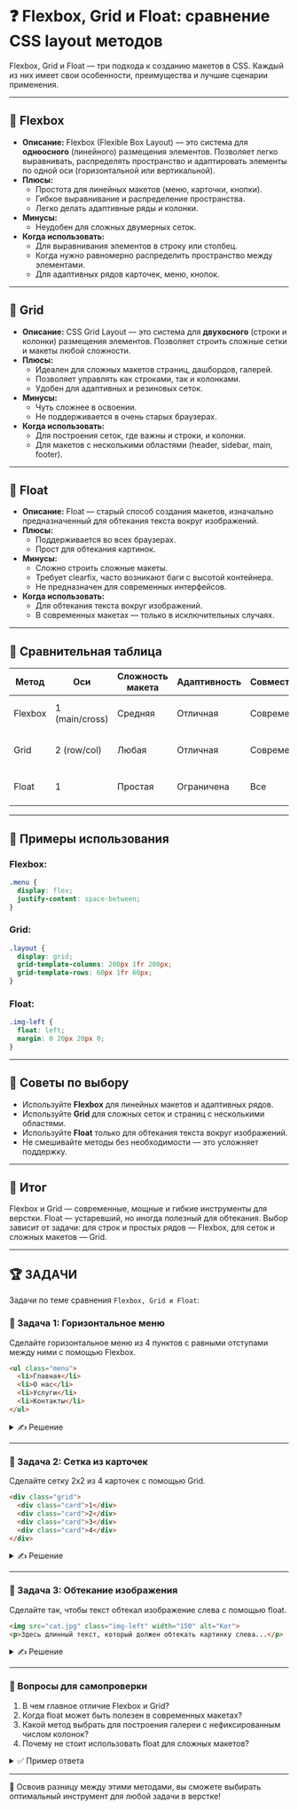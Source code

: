 # ❓ Flexbox, Grid и Float: сравнение CSS layout методов

Flexbox, Grid и Float — три подхода к созданию макетов в CSS. Каждый из них имеет свои особенности, преимущества и лучшие сценарии применения.

---

## 🔹 Flexbox
- **Описание:** Flexbox (Flexible Box Layout) — это система для **одноосного** (линейного) размещения элементов. Позволяет легко выравнивать, распределять пространство и адаптировать элементы по одной оси (горизонтальной или вертикальной).
- **Плюсы:**
  - Простота для линейных макетов (меню, карточки, кнопки).
  - Гибкое выравнивание и распределение пространства.
  - Легко делать адаптивные ряды и колонки.
- **Минусы:**
  - Неудобен для сложных двумерных сеток.
- **Когда использовать:**
  - Для выравнивания элементов в строку или столбец.
  - Когда нужно равномерно распределить пространство между элементами.
  - Для адаптивных рядов карточек, меню, кнопок.

---

## 🔹 Grid
- **Описание:** CSS Grid Layout — это система для **двухосного** (строки и колонки) размещения элементов. Позволяет строить сложные сетки и макеты любой сложности.
- **Плюсы:**
  - Идеален для сложных макетов страниц, дашбордов, галерей.
  - Позволяет управлять как строками, так и колонками.
  - Удобен для адаптивных и резиновых сеток.
- **Минусы:**
  - Чуть сложнее в освоении.
  - Не поддерживается в очень старых браузерах.
- **Когда использовать:**
  - Для построения сеток, где важны и строки, и колонки.
  - Для макетов с несколькими областями (header, sidebar, main, footer).

---

## 🔹 Float
- **Описание:** Float — старый способ создания макетов, изначально предназначенный для обтекания текста вокруг изображений.
- **Плюсы:**
  - Поддерживается во всех браузерах.
  - Прост для обтекания картинок.
- **Минусы:**
  - Сложно строить сложные макеты.
  - Требует clearfix, часто возникают баги с высотой контейнера.
  - Не предназначен для современных интерфейсов.
- **Когда использовать:**
  - Для обтекания текста вокруг изображений.
  - В современных макетах — только в исключительных случаях.

---

## 🔹 Сравнительная таблица

| Метод     | Оси         | Сложность макета | Адаптивность | Совместимость | Лучшее применение                |
|-----------|-------------|------------------|--------------|---------------|----------------------------------|
| Flexbox   | 1 (main/cross) | Средняя         | Отличная     | Современные   | Ряды, меню, карточки, кнопки     |
| Grid      | 2 (row/col) | Любая            | Отличная     | Современные   | Сетки, страницы, дашборды        |
| Float     | 1           | Простая          | Ограничена   | Все           | Обтекание, простые блоки         |

---

## 🔹 Примеры использования

### Flexbox:
```css
.menu {
  display: flex;
  justify-content: space-between;
}
```

### Grid:
```css
.layout {
  display: grid;
  grid-template-columns: 200px 1fr 200px;
  grid-template-rows: 60px 1fr 60px;
}
```

### Float:
```css
.img-left {
  float: left;
  margin: 0 20px 20px 0;
}
```

---

## 🔹 Советы по выбору
- Используйте **Flexbox** для линейных макетов и адаптивных рядов.
- Используйте **Grid** для сложных сеток и страниц с несколькими областями.
- Используйте **Float** только для обтекания текста вокруг изображений.
- Не смешивайте методы без необходимости — это усложняет поддержку.

---

## 🎯 Итог

Flexbox и Grid — современные, мощные и гибкие инструменты для верстки. Float — устаревший, но иногда полезный для обтекания. Выбор зависит от задачи: для строк и простых рядов — Flexbox, для сеток и сложных макетов — Grid.

---

## 🏆 ЗАДАЧИ

Задачи по теме сравнения `Flexbox, Grid и Float`:

### 📌 Задача 1: Горизонтальное меню
Сделайте горизонтальное меню из 4 пунктов с равными отступами между ними с помощью Flexbox.

```html
<ul class="menu">
  <li>Главная</li>
  <li>О нас</li>
  <li>Услуги</li>
  <li>Контакты</li>
</ul>
```
<details>
<summary>✍ Решение</summary>

```css
.menu {
  display: flex;
  justify-content: space-between;
  list-style: none;
  padding: 0;
}
```

</details>

---

### 📌 Задача 2: Сетка из карточек
Сделайте сетку 2x2 из 4 карточек с помощью Grid.

```html
<div class="grid">
  <div class="card">1</div>
  <div class="card">2</div>
  <div class="card">3</div>
  <div class="card">4</div>
</div>
```
<details>
<summary>✍ Решение</summary>

```css
.grid {
  display: grid;
  grid-template-columns: 1fr 1fr;
  grid-template-rows: 1fr 1fr;
  gap: 16px;
}
.card {
  background: #e0f7fa;
  padding: 20px;
  text-align: center;
  border-radius: 8px;
}
```

</details>

---

### 📌 Задача 3: Обтекание изображения
Сделайте так, чтобы текст обтекал изображение слева с помощью float.

```html
<img src="cat.jpg" class="img-left" width="150" alt="Кот">
<p>Здесь длинный текст, который должен обтекать картинку слева...</p>
```
<details>
<summary>✍ Решение</summary>

```css
.img-left {
  float: left;
  margin: 0 20px 20px 0;
}
```

</details>

---

### 📌 Вопросы для самопроверки

1. В чем главное отличие Flexbox и Grid?
2. Когда float может быть полезен в современных макетах?
3. Какой метод выбрать для построения галереи с нефиксированным числом колонок?
4. Почему не стоит использовать float для сложных макетов?

<details>
<summary>✅ Пример ответа</summary>

1. Flexbox — для одноосных макетов, Grid — для двухосных.
2. Для обтекания текста вокруг изображений.
3. Лучше использовать Grid с `auto-fit` или `auto-fill`.
4. Float сложен в поддержке, требует clearfix, не предназначен для современных интерфейсов.

</details>

---

🎉 Освоив разницу между этими методами, вы сможете выбирать оптимальный инструмент для любой задачи в верстке! 